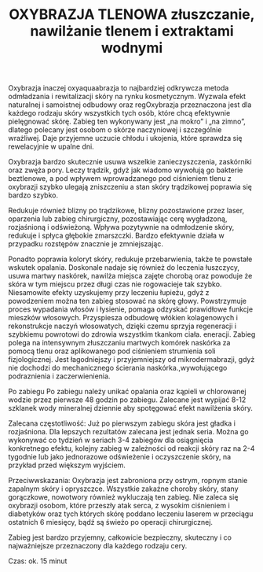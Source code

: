 ﻿---
layout: zabieg
title: OXYBRAZJA TLENOWA złuszczanie, nawilżanie tlenem i extraktami wodnymi
price: 60
---
Oxybrazja inaczej oxyaquaabrazja to najbardziej odkrywcza metoda odmładzania i rewitalizacji skóry na rynku kosmetycznym. Wyzwala efekt naturalnej i samoistnej odbudowy oraz regOxybrazja przeznaczona jest dla każdego rodzaju skóry wszystkich tych osób, które chcą efektywnie pielęgnować skórę. Zabieg ten wykonywany jest „na mokro” i „na zimno”, dlatego polecany jest osobom o skórze naczyniowej i szczególnie wrażliwej. Daje przyjemne uczucie chłodu i ukojenia, które sprawdza się rewelacyjnie w upalne dni.

Oxybrazja bardzo skutecznie usuwa wszelkie zanieczyszczenia, zaskórniki oraz zwęża pory. Leczy trądzik, gdyż jak wiadomo wywołują go bakterie beztlenowe, a pod wpływem wprowadzanego pod ciśnieniem tlenu z oxybrazji szybko ulegają zniszczeniu a stan skóry trądzikowej poprawia się bardzo szybko. 

Redukuje również blizny po trądzikowe, blizny pozostawione przez laser, oparzenia lub zabieg chirurgiczny, pozostawiając cerę wygładzoną, rozjaśnioną i odświeżoną. Wpływa pozytywnie na odmłodzenie skóry, redukuje i spłyca głębokie zmarszczki. Bardzo efektywnie działa w przypadku rozstępów znacznie je zmniejszając.

Ponadto poprawia koloryt skóry, redukuje przebarwienia, także te powstałe wskutek opalania. Doskonale nadaje się również do leczenia łuszczycy, usuwa martwy naskórek, nawilża miejsca zajęte chorobą oraz powoduje że skóra w tym miejscu przez długi czas nie rogowacieje tak szybko. Niesamowite efekty uzyskujemy przy leczeniu łupieżu, gdyż z powodzeniem można ten zabieg stosować na skórę głowy. Powstrzymuje proces wypadania włosów i łysienie, pomaga odzyskać prawidłowe funkcje mieszków włosowych. Przyspiesza odbudowę włókien kolagenowych i rekonstrukcje naczyń włosowatych, dzięki czemu sprzyja regeneracji i szybkiemu powrotowi do zdrowia wszystkim tkankom ciała. eneracji. Zabieg polega na intensywnym złuszczaniu martwych komórek naskórka za pomocą tlenu oraz aplikowanego pod ciśnieniem strumienia soli fizjologicznej. Jest łagodniejszy i przyjemniejszy od mikrodermabrazji, gdyż nie dochodzi do mechanicznego ścierania naskórka.,wywołującego podraznienia i zaczerwienienia.

Po zabiegu Po zabiegu należy unikać opalania oraz kąpieli w chlorowanej wodzie przez pierwsze 48 godzin po zabiegu. Zalecane jest wypijać 8-12 szklanek wody mineralnej dziennie aby spotęgować efekt nawilżenia skóry. 

Zalecana częstotliwość: Już po pierwszym zabiegu skóra jest gładka i rozjaśniona. Dla lepszych rezultatów  zalecana jest jednak seria. Można go wykonywać co tydzień w seriach 3-4 zabiegów dla osiągnięcia konkretnego efektu, kolejny zabieg w zależności od reakcji skóry raz na 2-4 tygodnie lub jako jednorazowe odświeżenie i oczyszczenie skóry, na przykład przed większym wyjściem. 

Przeciwwskazania: Oxybrazja jest zabroniona  przy ostrym, ropnym stanie zapalnym skóry i opryszczce. Wszystkie zakaźne choroby skóry, stany gorączkowe, nowotwory również wykluczają ten zabieg. Nie zaleca się oxybrazji osobom, które przeszły atak serca, z wysokim ciśnieniem i diabetyków oraz tych których skórę poddano leczeniu laserem w przeciągu ostatnich 6 miesięcy, bądź są świeżo po operacji chirurgicznej. 

Zabieg jest bardzo przyjemny, całkowicie bezpieczny, skuteczny i co najważniejsze przeznaczony dla każdego rodzaju cery.

Czas: ok. 15 minut

